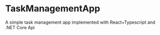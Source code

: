 # TaskManagementApp
A simple task management app implemented with React+Typescript and .NET Core Api
